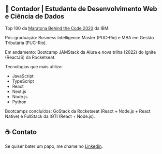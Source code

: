 
## :rocket: Contador | Estudante de Desenvolvimento Web e Ciência de Dados

Top 100 da [Maratona Behind the Code 2020](https://maratona.dev/pt) da IBM.

Pós-graduação: Business Intelligence Master (PUC-Rio) e MBA em Gestão Tributária (PUC-Rio).

Em andamento: Bootcamp JAMStack da Alura e nova trilha (2022) do Ignite (ReactJS) da Rocketseat.

Tecnologias que mais utilizo:

- JavaScript
- TypeScript 
- React 
- Next.js
- Node.js
- Python

Bootcamps concluídos: GoStack da Rocketseat (React + Node.js + React Native) e FullStack da IGTI (React + Node.js).

## :coffee: Contato

Se quiser bater um papo, me chame no <a href="https://www.linkedin.com/in/christian-testtzlaffe-alpoim/" target="_blank">Linkedin</a>.


